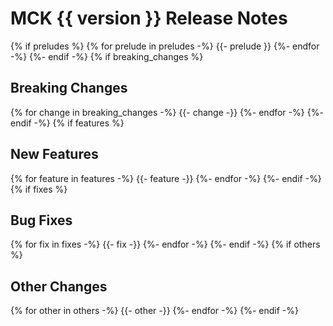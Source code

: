 # MCK {{ version }} Release Notes
{% if preludes %}
{% for prelude in preludes -%}
{{- prelude }}
{%- endfor -%}
{%- endif -%}
{% if breaking_changes %}
## Breaking Changes

{% for change in breaking_changes -%}
{{- change -}}
{%- endfor -%}
{%- endif -%}
{% if features %}
## New Features

{% for feature in features -%}
{{- feature -}}
{%- endfor -%}
{%- endif -%}
{% if fixes %}
## Bug Fixes

{% for fix in fixes -%}
{{- fix -}}
{%- endfor -%}
{%- endif -%}
{% if others %}
## Other Changes

{% for other in others -%}
{{- other -}}
{%- endfor -%}
{%- endif -%}
